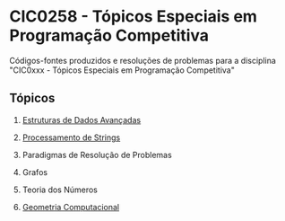 # CIC0258 - Tópicos Especiais em Programação Competitiva

Códigos-fontes produzidos e resoluções de problemas para a disciplina "CIC0xxx - Tópicos Especiais em Programação Competitiva"

## Tópicos

1. [Estruturas de Dados Avançadas](eds_avancadas/README.md)

2. [Processamento de Strings](strings/README.md)

3. Paradigmas de Resolução de Problemas

4. Grafos

5. Teoria dos Números

6. [Geometria Computacional](geometria_computacional/README.md)
